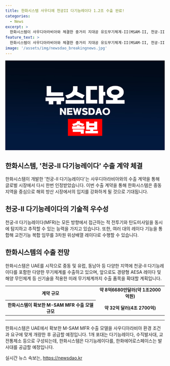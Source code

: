 ```yaml
---
title: 한화시스템 사우디에 천궁II 다기능레이다 1.2조 수출 완료!
categories:
  - News
excerpt: >
  한화시스템이 사우디아라비아와 체결한 중거리 지대공 유도무기체계-II(MSAM-II, 천궁-II) 수출 계약으로 약 8억6680만달러(약 1조2000억원) 규모의 조 단위 대규모 수출을 이어가며 국내 기술로 개발한 한국형 미사일방어체계(KAMD)의 핵심 자산을 글로벌 시장에서 인정받았다. 이는 미사일 요격체계 기술이 소수의 선진국만 보유한 가운데 국내 기술이 영향력을 키우고 있다는 의미이며, 한화시스템은 천궁-II MFR을 사우디아라비아에 공급하는 등 해외 방산 시장에서 미래 무기체계까지 수출품목을 확대하며 입지를 다져가고 있다.
feature_text: >
  한화시스템이 사우디아라비아와 체결한 중거리 지대공 유도무기체계-II(MSAM-II, 천궁-II) 수출 계약으로 약 8억6680만달러(약 1조2000억원) 규모의 조 단위 대규모 수출을 이어가며 국내 기술로 개발한 한국형 미사일방어체계(KAMD)의 핵심 자산을 글로벌 시장에서 인정받았다. 이는 미사일 요격체계 기술이 소수의 선진국만 보유한 가운데 국내 기술이 영향력을 키우고 있다는 의미이며, 한화시스템은 천궁-II MFR을 사우디아라비아에 공급하는 등 해외 방산 시장에서 미래 무기체계까지 수출품목을 확대하며 입지를 다져가고 있다.
image: '/assets/img/newsdao_breakingnews.jpg'
---
```


<p><img src="/assets/img/newsdao_breakingnews.jpg" alt="pcversion 속보" /></p>

<h2 data-ke-size="size26">한화시스템, '천궁-II 다기능레이다' 수출 계약 체결</h2>

<p data-ke-size="size16">한화시스템이 개발한 '천궁-II 다기능레이다'는 사우디아라비아와의 수출 계약을 통해 글로벌 시장에서 다시 한번 인정받았습니다. 이번 수출 계약을 통해 한화시스템은 중동 지역을 중심으로 해외 방산 시장에서의 입지를 강화하게 될 것으로 기대됩니다.</p>

<h2 data-ke-size="size24">천궁-II 다기능레이다의 기술적 우수성</h2>

<p data-ke-size="size16">천궁-II 다기능레이다(MFR)는 모든 방향에서 접근하는 적 전투기와 탄도미사일을 동시에 탐지하고 추적할 수 있는 능력을 가지고 있습니다. 또한, 여러 대의 레이다 기능을 통합해 교전기능 복합 임무를 3차원 위상배열 레이다로 수행할 수 있습니다.</p>

<h2 data-ke-size="size24">한화시스템의 수출 전망</h2>

<p data-ke-size="size16">한화시스템은 UAE를 시작으로 중동 및 유럽, 동남아 등 다양한 지역에 천궁-II 다기능레이다를 포함한 다양한 무기체계를 수출하고 있으며, 앞으로도 경량형 AESA 레이다 및 해양 무인체계 등 신기술을 적용한 미래 무기체계까지 수출 품목을 확대할 계획입니다.</p>

<table>
  <tr>
    <th>계약 규모</th>
    <td style="text-align: center; height: 17px;"><b>약 8억6680만달러(약 1조2000억원)</b></td>
  </tr>
  <tr>
    <th>한화시스템이 확보한 M-SAM MFR 수출 모델 규모</th>
    <td style="text-align: center; height: 17px;"><b>약 32억 달러(4조 2700억)</b></td>
  </tr>
</table>

<hr>

<p data-ke-size="size16">한화시스템은 UAE에서 확보한 M-SAM MFR 수출 모델을 사우디아라비아 환경 조건과 요구에 맞게 개량한 후 공급할 예정입니다. 1개 포대는 다기능레이다, 수직발사대, 교전통제소 등으로 구성되는데, 한화시스템은 다기능레이다를, 한화에어로스페이스는 발사대를 공급할 예정입니다.</p>
실시간 뉴스 속보는, <a href="https://newsdao.kr" rel="dofollow">https://newsdao.kr</a>


